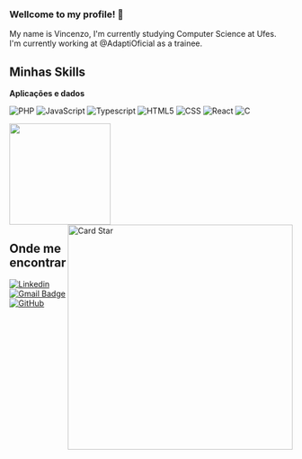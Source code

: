 ### Wellcome to my profile! 👋

My name is Vincenzo,
I'm currently studying Computer Science at Ufes.  
I'm currently working at @AdaptiOficial as a trainee.  

## Minhas Skills

**Aplicações e dados**

![PHP](https://img.shields.io/badge/PHP-777BB4?logo=php&logoColor=white&style=for-the-badge)
![JavaScript](https://img.shields.io/badge/JavaScript-F7DF1E?logo=javascript&logoColor=black&style=for-the-badge)
![Typescript](https://img.shields.io/badge/TypeScript-007ACC?logo=typescript&logoColor=white&style=for-the-badge)
![HTML5](https://img.shields.io/badge/HTML-239120?logo=html5&logoColor=white&style=for-the-badge)
![CSS](https://img.shields.io/badge/CSS-239120?logo=css3&logoColor=white&style=for-the-badge)
![React](https://img.shields.io/badge/React-20232A?logo=react&logoColor=61DAFB&style=for-the-badge)
![C](https://img.shields.io/badge/C-00599C?logo=c&logoColor=white&style=for-the-badge)

<a href="https://github.com/iuricode" title="Perfil do Iuri">
  <img height="180em" src="https://github-readme-stats.vercel.app/api?username=Prog-Vinsu&theme=dracula&show_icons=true" />
</a>

<a href="https://github.com/Prog-Vinsu">
  <img src="https://github-readme-stats.vercel.app/api/top-langs/?username=Prog-Vinsu&hide=html&layout=compact&theme=dracula" alt="Card Star" align="right" width="400px" min-width="300px">
</a>

## Onde me encontrar

[![Linkedin](https://img.shields.io/badge/-Vincenzo_Tognere_Polonini-blue?style=flat-square&logo=Linkedin&logoColor=white&link=https://www.linkedin.com/in/vincenzo-tognere-polonini-5497411bb/)](https://www.linkedin.com/in/vincenzo-tognere-polonini-5497411bb/)
[![Gmail Badge](https://img.shields.io/badge/-tognerepoloniniv@gmail.com-006bed?style=flat-square&logo=Gmail&logoColor=white&link=mailto:tognerepoloniniv@gmail.com)](mailto:tognerepoloniniv@gmail.com)
[![GitHub](https://img.shields.io/github/followers/Prog-Vinsu?label=follow&style=social)]((https://github.com/Prog-Vinsu/))
